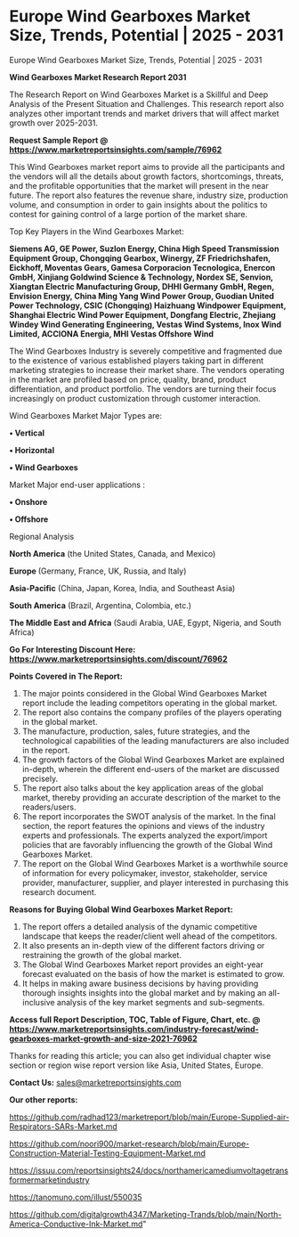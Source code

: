 # Europe Wind Gearboxes Market Size, Trends, Potential | 2025 - 2031
Europe Wind Gearboxes Market Size, Trends, Potential | 2025 - 2031

<strong>Wind Gearboxes Market Research Report 2031</strong>

The Research Report on Wind Gearboxes Market is a Skillful and Deep Analysis of the Present Situation and Challenges. This research report also analyzes other important trends and market drivers that will affect market growth over 2025-2031.

<strong>Request Sample Report @ <a href=https://www.marketreportsinsights.com/sample/76962>https://www.marketreportsinsights.com/sample/76962</a></strong>

This Wind Gearboxes market report aims to provide all the participants and the vendors will all the details about growth factors, shortcomings, threats, and the profitable opportunities that the market will present in the near future. The report also features the revenue share, industry size, production volume, and consumption in order to gain insights about the politics to contest for gaining control of a large portion of the market share.

Top Key Players in the Wind Gearboxes Market:

<strong>Siemens AG, GE Power, Suzlon Energy, China High Speed Transmission Equipment Group, Chongqing Gearbox, Winergy, ZF Friedrichshafen, Eickhoff, Moventas Gears, Gamesa Corporacion Tecnologica, Enercon GmbH, Xinjiang Goldwind Science & Technology, Nordex SE, Senvion, Xiangtan Electric Manufacturing Group, DHHI Germany GmbH, Regen, Envision Energy, China Ming Yang Wind Power Group, Guodian United Power Technology, CSIC (Chongqing) Haizhuang Windpower Equipment, Shanghai Electric Wind Power Equipment, Dongfang Electric, Zhejiang Windey Wind Generating Engineering, Vestas Wind Systems, Inox Wind Limited, ACCIONA Energia, MHI Vestas Offshore Wind</strong>

The Wind Gearboxes Industry is severely competitive and fragmented due to the existence of various established players taking part in different marketing strategies to increase their market share. The vendors operating in the market are profiled based on price, quality, brand, product differentiation, and product portfolio. The vendors are turning their focus increasingly on product customization through customer interaction.

Wind Gearboxes Market Major Types are:

<strong>• Vertical

• Horizontal

• Wind Gearboxes</strong>

Market Major end-user applications :

<strong>• Onshore

• Offshore</strong>

Regional Analysis

</u><strong><b>North America</b></strong> (the United States, Canada, and Mexico)

<strong><b>Europe </b></strong>(Germany, France, UK, Russia, and Italy)

<strong><b>Asia-Pacific</b></strong> (China, Japan, Korea, India, and Southeast Asia)

<strong><b>South America</b></strong> (Brazil, Argentina, Colombia, etc.)

<strong><b>The Middle East and Africa</b></strong> (Saudi Arabia, UAE, Egypt, Nigeria, and South Africa)

<strong>Go For Interesting Discount Here: <a href=https://www.marketreportsinsights.com/discount/76962>https://www.marketreportsinsights.com/discount/76962</a></strong>

<strong>Points Covered in The Report:</strong>
<ol>
  <li>The major points considered in the Global Wind Gearboxes Market report include the leading competitors operating in the global market.</li>
  <li>The report also contains the company profiles of the players operating in the global market.</li>
  <li>The manufacture, production, sales, future strategies, and the technological capabilities of the leading manufacturers are also included in the report.</li>
  <li>The growth factors of the Global Wind Gearboxes Market are explained in-depth, wherein the different end-users of the market are discussed precisely.</li>
  <li>The report also talks about the key application areas of the global market, thereby providing an accurate description of the market to the readers/users.</li>
  <li>The report incorporates the SWOT analysis of the market. In the final section, the report features the opinions and views of the industry experts and professionals. The experts analyzed the export/import policies that are favorably influencing the growth of the Global Wind Gearboxes Market.</li>
  <li>The report on the Global Wind Gearboxes Market is a worthwhile source of information for every policymaker, investor, stakeholder, service provider, manufacturer, supplier, and player interested in purchasing this research document.</li>
</ol>
<strong>Reasons for Buying Global Wind Gearboxes Market Report:</strong>

<ol>
  <li>The report offers a detailed analysis of the dynamic competitive landscape that keeps the reader/client well ahead of the competitors.</li>
  <li>It also presents an in-depth view of the different factors driving or restraining the growth of the global market.</li>
  <li>The Global Wind Gearboxes Market report provides an eight-year forecast evaluated on the basis of how the market is estimated to grow.</li>
  <li>It helps in making aware business decisions by having providing thorough insights insights into the global market and by making an all-inclusive analysis of the key market segments and sub-segments.</li>
</ol>
<strong>Access full Report Description, TOC, Table of Figure, Chart, etc. @ <a href=https://www.marketreportsinsights.com/industry-forecast/wind-gearboxes-market-growth-and-size-2021-76962>https://www.marketreportsinsights.com/industry-forecast/wind-gearboxes-market-growth-and-size-2021-76962</a></strong>


Thanks for reading this article; you can also get individual chapter wise section or region wise report version like Asia, United States, Europe.

<strong>Contact Us:</strong>
sales@marketreportsinsights.com

<strong>Our other reports:</strong>

<a href=https://github.com/radhad123/marketreport/blob/main/Europe-Supplied-air-Respirators-SARs-Market.md>https://github.com/radhad123/marketreport/blob/main/Europe-Supplied-air-Respirators-SARs-Market.md</a>

<a href=https://github.com/noori900/market-research/blob/main/Europe-Construction-Material-Testing-Equipment-Market.md>https://github.com/noori900/market-research/blob/main/Europe-Construction-Material-Testing-Equipment-Market.md</a>

<a href=https://issuu.com/reportsinsights24/docs/northamericamediumvoltagetransformermarketindustry>https://issuu.com/reportsinsights24/docs/northamericamediumvoltagetransformermarketindustry</a>

<a href=https://tanomuno.com/illust/550035>https://tanomuno.com/illust/550035</a>

<a href=https://github.com/digitalgrowth4347/Marketing-Trands/blob/main/North-America-Conductive-Ink-Market.md>https://github.com/digitalgrowth4347/Marketing-Trands/blob/main/North-America-Conductive-Ink-Market.md</a>"
